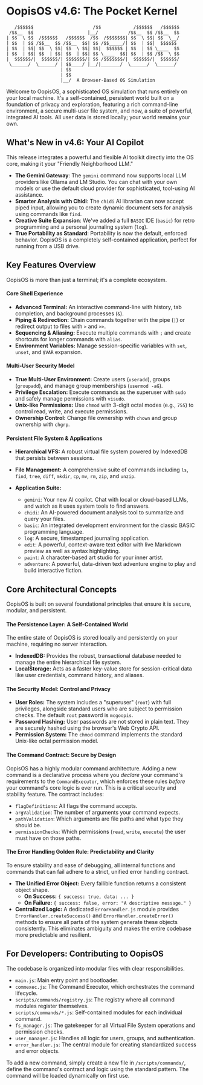 # OopisOS v4.6: The Pocket Kernel

```
   /$$$$$$                      /$$            /$$$$$$   /$$$$$$
 /$$__  $$                    |__/           /$$__  $$ /$$__  $$
| $$  \ $$  /$$$$$$   /$$$$$$  /$$  /$$$$$$$| $$  \ $$| $$  \__/
| $$  | $$ /$$__  $$ /$$__  $$| $$ /$$_____/| $$  | $$|  $$$$$$
| $$  | $$| $$  \ $$| $$  \ $$| $$|  $$$$$$ | $$  | $$ \____  $$
| $$  | $$| $$  | $$| $$  | $$| $$ \____  $$| $$  | $$ /$$  \ $$
|  $$$$$$/|  $$$$$$/| $$$$$$$/| $$ /$$$$$$$/|  $$$$$$/|  $$$$$$/
 \______/  \______/ | $$____/ |__/|_______/  \______/  \______/
                    | $$
                    | $$
                    |__/  A Browser-Based OS Simulation
```

Welcome to OopisOS, a sophisticated OS simulation that runs entirely on your local machine. It's a self-contained, persistent world built on a foundation of privacy and exploration, featuring a rich command-line environment, a secure multi-user file system, and now, a suite of powerful, integrated AI tools. All user data is stored locally; your world remains your own.

## What's New in v4.6: Your AI Copilot

This release integrates a powerful and flexible AI toolkit directly into the OS core, making it your "Friendly Neighborhood LLM."

- **The Gemini Gateway**: The `gemini` command now supports local LLM providers like Ollama and LM Studio. You can chat with your own models or use the default cloud provider for sophisticated, tool-using AI assistance.
- **Smarter Analysis with Chidi**: The `chidi` AI librarian can now accept piped input, allowing you to create dynamic document sets for analysis using commands like `find`.
- **Creative Suite Expansion**: We've added a full `BASIC` IDE (`basic`) for retro programming and a personal journaling system (`log`).
- **True Portability as Standard**: Portability is now the default, enforced behavior. OopisOS is a completely self-contained application, perfect for running from a USB drive.

## Key Features Overview

OopisOS is more than just a terminal; it's a complete ecosystem.

#### Core Shell Experience

- **Advanced Terminal:** An interactive command-line with history, tab completion, and background processes (`&`).
- **Piping & Redirection:** Chain commands together with the pipe (`|`) or redirect output to files with `>` and `>>`.
- **Sequencing & Aliasing:** Execute multiple commands with `;` and create shortcuts for longer commands with `alias`.
- **Environment Variables:** Manage session-specific variables with `set`, `unset`, and `$VAR` expansion.

#### Multi-User Security Model

- **True Multi-User Environment:** Create users (`useradd`), groups (`groupadd`), and manage group memberships (`usermod -aG`).
- **Privilege Escalation:** Execute commands as the superuser with `sudo` and safely manage permissions with `visudo`.
- **Unix-like Permissions:** Use `chmod` with 3-digit octal modes (e.g., `755`) to control read, write, and execute permissions.
- **Ownership Control:** Change file ownership with `chown` and group ownership with `chgrp`.

#### Persistent File System & Applications

- **Hierarchical VFS:** A robust virtual file system powered by IndexedDB that persists between sessions.

- **File Management:** A comprehensive suite of commands including `ls`, `find`, `tree`, `diff`, `mkdir`, `cp`, `mv`, `rm`, `zip`, and `unzip`.

- **Application Suite:**

  - `gemini`: Your new AI copilot. Chat with local or cloud-based LLMs, and watch as it uses system tools to find answers.
  - `chidi`: An AI-powered document analysis tool to summarize and query your files.
  - `basic`: An integrated development environment for the classic BASIC programming language.
  - `log`: A secure, timestamped journaling application.
  - `edit`: A powerful, context-aware text editor with live Markdown preview as well as syntax highlighting.
  - `paint`: A character-based art studio for your inner artist.
  - `adventure`: A powerful, data-driven text adventure engine to play and build interactive fiction.

## Core Architectural Concepts

OopisOS is built on several foundational principles that ensure it is secure, modular, and persistent.

#### The Persistence Layer: A Self-Contained World

The entire state of OopisOS is stored locally and persistently on your machine, requiring no server interaction.

- **IndexedDB:** Provides the robust, transactional database needed to manage the entire hierarchical file system.
- **LocalStorage:** Acts as a faster key-value store for session-critical data like user credentials, command history, and aliases.

#### The Security Model: Control and Privacy

- **User Roles:** The system includes a "superuser" (`root`) with full privileges, alongside standard users who are subject to permission checks. The default `root` password is `mcgoopis`.
- **Password Hashing:** User passwords are not stored in plain text. They are securely hashed using the browser's Web Crypto API.
- **Permission System:** The `chmod` command implements the standard Unix-like octal permission model.

#### The Command Contract: Secure by Design

OopisOS has a highly modular command architecture. Adding a new command is a declarative process where you *declare* your command's requirements to the `CommandExecutor`, which enforces these rules *before* your command's core logic is ever run. This is a critical security and stability feature. The contract includes:

- `flagDefinitions`: All flags the command accepts.
- `argValidation`: The number of arguments your command expects.
- `pathValidation`: Which arguments are file paths and what type they should be.
- `permissionChecks`: Which permissions (`read`, `write`, `execute`) the user must have on those paths.

#### The Error Handling Golden Rule: Predictability and Clarity

To ensure stability and ease of debugging, all internal functions and commands that can fail adhere to a strict, unified error handling contract.

- **The Unified Error Object:** Every fallible function returns a consistent object shape.
  - **On Success:** `{ success: true, data: ... }`
  - **On Failure:** `{ success: false, error: "A descriptive message." }`
- **Centralized Logic:** A dedicated `ErrorHandler.js` module provides `ErrorHandler.createSuccess()` and `ErrorHandler.createError()` methods to ensure all parts of the system generate these objects consistently. This eliminates ambiguity and makes the entire codebase more predictable and resilient.

## For Developers: Contributing to OopisOS

The codebase is organized into modular files with clear responsibilities.

- `main.js`: Main entry point and bootloader.
- `commexec.js`: The Command Executor, which orchestrates the command lifecycle.
- `scripts/commands/registry.js`: The registry where all command modules register themselves.
- `scripts/commands/*.js`: Self-contained modules for each individual command.
- `fs_manager.js`: The gatekeeper for all Virtual File System operations and permission checks.
- `user_manager.js`: Handles all logic for users, groups, and authentication.
- `error_handler.js`: The central module for creating standardized success and error objects.

To add a new command, simply create a new file in `/scripts/commands/`, define the command's contract and logic using the standard pattern. The command will be loaded dynamically on first use.
